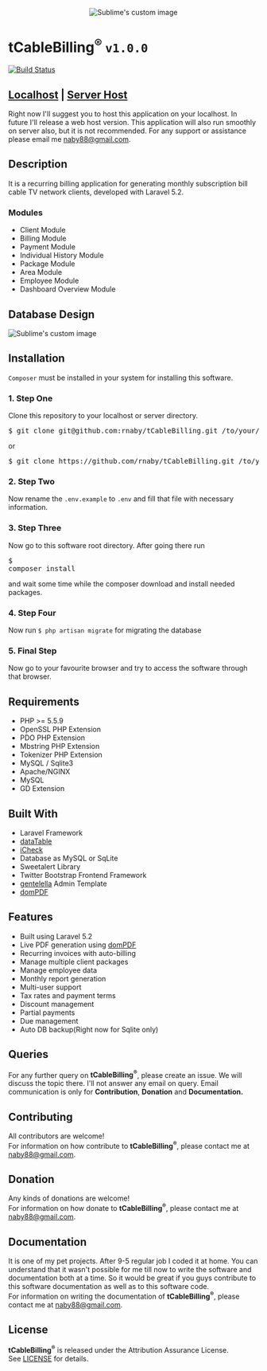 <p align="center">
  <img src="https://raw.githubusercontent.com/rnaby/tCableBilling/master/public/images/tcablebilling.png" alt="Sublime's custom image"/>
</p>

# tCableBilling<sup>®</sup> `v1.0.0`

[![Build Status](https://travis-ci.org/rnaby/tCableBilling.svg?branch=master)](https://travis-ci.org/rnaby/tCableBilling)

## [Localhost](https://github.com/rnaby/tCableBilling) | [Server Host](https://github.com/rnaby/tCableBilling)

Right now I'll suggest you to host this application on your localhost. In future I'll release a web host version. This application will also run smoothly on server also, but it is not recommended. For any support or assistance please email  me naby88@gmail.com.

## Description
It is a recurring billing application for generating monthly subscription bill cable TV network clients, developed with Laravel 5.2.

### Modules
* Client Module
* Billing Module
* Payment Module
* Individual History Module
* Package Module
* Area Module
* Employee Module
* Dashboard Overview Module

## Database Design
<img src="https://raw.githubusercontent.com/rnaby/tCableBilling/master/public/images/db_tcablebilling.png" alt="Sublime's custom image"/>

## Installation

<code>Composer</code> must be installed in your system for installing this software.

### 1. Step One
Clone this repository to your localhost or server directory.
<pre>$ git clone git@github.com:rnaby/tCableBilling.git /to/your/path</pre>
or
<pre>$ git clone https://github.com/rnaby/tCableBilling.git /to/your/path</pre>

### 2. Step Two
Now rename the <code>.env.example</code> to <code>.env</code> and fill that file with necessary information.

### 3. Step Three
Now go to this software root directory. After going there run <pre>$ composer install</pre> and wait some time while the composer download and install needed packages.

### 4. Step Four
Now run <code>$ php artisan migrate</code> for migrating the database

### 5. Final Step
Now go to your favourite browser and try to access the software through that browser.

## Requirements
* PHP >= 5.5.9
* OpenSSL PHP Extension
* PDO PHP Extension
* Mbstring PHP Extension
* Tokenizer PHP Extension
* MySQL / Sqlite3
* Apache/NGINX
* MySQL
* GD Extension

## Built With
* Laravel Framework
* [dataTable](https://datatables.net/)
* [iCheck](http://icheck.fronteed.com/)
* Database as MySQL or SqLite
* Sweetalert Library
* Twitter Bootstrap Frontend Framework
* [gentelella](https://github.com/puikinsh/gentelella) Admin Template
* [domPDF](https://dompdf.github.io/)

## Features
* Built using Laravel 5.2
* Live PDF generation using [domPDF](https://dompdf.github.io/)
* Recurring invoices with auto-billing
* Manage multiple client packages
* Manage employee data
* Monthly report generation
* Multi-user support
* Tax rates and payment terms
* Discount management
* Partial payments
* Due management
* Auto DB backup(Right now for Sqlite only)

## Queries 
For any further query on **tCableBilling<sup>®</sup>**, please create an issue. We will discuss the topic there. I'll not answer any email on query. Email communication is only for **Contribution**, **Donation** and **Documentation.**


## Contributing
All contributors are welcome!  
For information on how contribute to **tCableBilling<sup>®</sup>**, please contact me at naby88@gmail.com.

## Donation
Any kinds of donations are welcome!  
For information on how donate to **tCableBilling<sup>®</sup>**, please contact me at naby88@gmail.com.

## Documentation
It is one of my pet projects. After 9-5 regular job I coded it at home. You can understand that it wasn't possible for me till now to write the software and documentation both at a time. So it would be great if you guys contribute to this software documentation as well as to this software code.  
For information on writing the documentation of **tCableBilling<sup>®</sup>**, please contact me at naby88@gmail.com.

## License
**tCableBilling<sup>®</sup>** is released under the Attribution Assurance License.  
See [LICENSE](LICENSE) for details.
